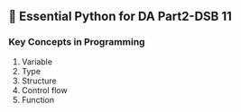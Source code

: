 ## 🐣 **Essential Python for DA Part2-DSB 11**
### **Key Concepts in Programming**
1. Variable
2. Type
3. Structure
4. Control flow
5. Function
